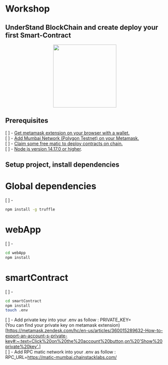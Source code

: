 # Workshop

## UnderStand BlockChain and create deploy your first Smart-Contract

<p align="center">
  <img style="width: 200px"
  src="https://actualiteinformatique.fr/wp-content/uploads/2020/02/Ether-Smart-Contract.jpg">
</p>

## Prerequisites

[ ] -  [Get metamask extension on your browser with a wallet.](https://chrome.google.com/webstore/detail/metamask/nkbihfbeogaeaoehlefnkodbefgpgknn)<br>
[ ] - [Add Mumbai Network (Polygon Testnet) on your Metamask.](https://medium.com/stakingbits/how-to-connect-polygon-mumbai-testnet-to-metamask-fc3487a3871f#:~:text=Connect%20Metamask%20to%20Polygon%20Testnet,the%20Mumbai%20Testnet%20in%20Metamask)<br>
[ ] - [Claim some free matic to deploy contracts on chain.](https://faucet.polygon.technology/) <br>
[ ] - [Node js version 14.17.0 or higher](https://techviewleo.com/how-to-install-node-js-18-lts-on-ubuntu/).

## Setup project, install dependencies

# Global dependencies

[ ] - 
```bash
npm install -g truffle
```

# webApp 

[ ] - 
```bash
cd webApp
npm install
```

# smartContract

[ ] - 
```bash
cd smartContract
npm install
touch .env
```

[ ] - Add private key into your .env as follow : PRIVATE_KEY=<br>
(You can find your private key on metamask extension)[https://metamask.zendesk.com/hc/en-us/articles/360015289632-How-to-export-an-account-s-private-key#:~:text=Click%20on%20the%20account%20button,on%20'Show%20private%20key'.]<br>
[ ] - Add RPC matic network into your .env as follow : RPC_URL=https://matic-mumbai.chainstacklabs.com/
